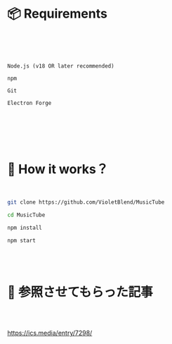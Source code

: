 <br>

<br>

# 📦 Requirements

<br>

<br>

<br>

```
Node.js (v18 OR later recommended)

npm

Git

Electron Forge
```

<br>

<br>

<br>

<br>

# 🌳 How it works？
<br>

```bash
git clone https://github.com/VioletBlend/MusicTube

cd MusicTube

npm install

npm start
```

<br>

<br>

# 🔎 参照させてもらった記事

<br>

<br>

https://ics.media/entry/7298/

